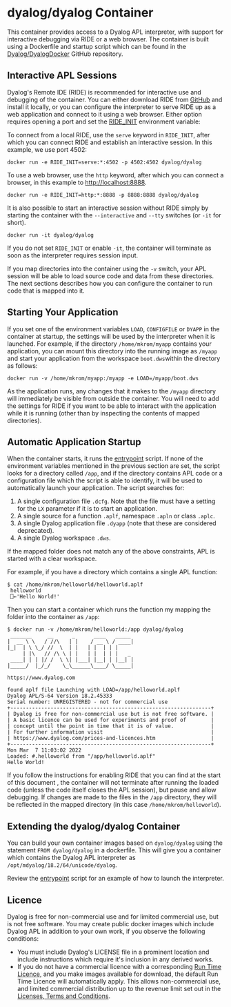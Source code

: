 
# dyalog/dyalog Container

This container provides access to a Dyalog APL interpreter, with support for interactive debugging via RIDE or a web browser. The container is built using a Dockerfile and startup script which can be found in the [Dyalog/DyalogDocker](https://github.com/Dyalog/DyalogDocker) GitHub repository.

## Interactive APL Sessions

Dyalog's Remote IDE (RIDE) is recommended for interactive use and debugging of the container. You can either download RIDE from [GitHub](https://github.com/Dyalog/ride) and install it locally, or you can configure the interpreter to serve RIDE up as a web application and connect to it using a web browser. Either option requires opening a port and set the [RIDE_INIT]([http://help.dyalog.com/latest/Content/UserGuide/Installation%20and%20Configuration/Configuration%20Parameters/RIDE_Init.htm) environment variable:

To connect from a local RIDE, use the `serve` keyword in `RIDE_INIT`, after which you can connect RIDE and establish an interactive session. In this example, we use port 4502:

`docker run -e RIDE_INIT=serve:*:4502 -p 4502:4502 dyalog/dyalog`

To use a web browser, use the `http` keyword, after which you can connect a browser, in this example to [http://localhost:8888](http://localhost:8888/).

`docker run -e RIDE_INIT=http:*:8888 -p 8888:8888 dyalog/dyalog`

It is also possible to start an interactive session without RIDE simply by starting the container with the `--interactive` and `--tty` switches (or `-it` for short).

`docker run -it dyalog/dyalog`

If you do not set `RIDE_INIT` or enable `-it`, the container will terminate as soon as the interpreter requires session input.

If you map directories into the container using the `-v` switch, your APL session will be able to load source code and data from these directories. The next sections describes how you can configure the container to run code that is mapped into it.

## Starting Your Application

If you set one of the environment variables `LOAD`, `CONFIGFILE` or `DYAPP` in the container at startup, the settings will be used by the interpreter when it is launched. For example, if the directory `/home/mkrom/myapp` contains your application, you can mount this directory into the running image as `/myapp` and start your application from the workspace `boot.dws`within the directory as follows:

`docker run -v /home/mkrom/myapp:/myapp -e LOAD=/myapp/boot.dws`

As the application runs, any changes that it makes to the `/myapp` directory will immediately be visible from outside the container. You will need to add the settings for RIDE if you want to be able to interact with the application while it is running (other than by inspecting the contents of mapped directories).

## Automatic Application Startup

When the container starts, it runs the [entrypoint](https://github.com/Dyalog/DyalogDocker/blob/master/entrypoint) script. If none of the environment variables mentioned in the previous section are set, the script looks for a directory called `/app`, and if the directory contains APL code or a configuration file which the script is able to identify, it will be used to automatically launch your application. The script searches for:

1. A single configuration file `.dcfg`. Note that the file must have a setting for the `LX` parameter if it is to start an application.
2. A single source for a function `.aplf`, namespace `.apln` or class `.aplc`.
3. A single Dyalog application file `.dyapp` (note that these are considered deprecated).
4. A single Dyalog workspace `.dws`.

If the mapped folder does not match any of the above constraints, APL is started with a clear workspace.

For example, if you have a directory which contains a single APL function:

```
$ cat /home/mkrom/helloworld/helloworld.aplf
 helloworld
 ⎕←'Hello World!'
```

Then you can start a container which runs the function my mapping the folder into the container as `/app`:

```
$ docker run -v /home/mkrom/helloworld:/app dyalog/dyalog
 _______     __      _      ____   _____
|  __ \ \   / //\   | |    / __ \ / ____|
|_|  | \ \_/ //  \  | |   | |  | | |
     | |\   // /\ \ | |   | |  | | |   _
 ____| | | |/ /  \ \| |___| |__| | |__| |
|_____/  |_/_/    \_\______\____/ \_____|

https://www.dyalog.com

found aplf file Launching with LOAD=/app/helloworld.aplf
Dyalog APL/S-64 Version 18.2.45333
Serial number: UNREGISTERED - not for commercial use
+-----------------------------------------------------------------+
| Dyalog is free for non-commercial use but is not free software. |
| A basic licence can be used for experiments and proof of        |
| concept until the point in time that it is of value.            |
| For further information visit                                   |
| https://www.dyalog.com/prices-and-licences.htm                  |
+-----------------------------------------------------------------+
Mon Mar  7 11:03:02 2022
Loaded: #.helloworld from "/app/helloworld.aplf"
Hello World!
```

If you follow the instructions for enabling RIDE that you can find at the start of this document , the container will not terminate after running the loaded code (unless the code itself closes the APL session), but pause and allow debugging. If changes are made to the files in the `/app` directory, they will be reflected in the mapped directory (in this case `/home/mkrom/helloworld`).

## Extending the dyalog/dyalog Container

You can build your own container images based on `dyalog/dyalog` using the statement `FROM dyalog/dyalog` in a dockerfile. This will give you a container which contains the Dyalog APL interpreter as `/opt/mdyalog/18.2/64/unicode/dyalog`. 

Review the [entrypoint](https://github.com/Dyalog/DyalogDocker/blob/master/entrypoint) script for an example of how to launch the interpreter.


## Licence
Dyalog is free for non-commercial use and for limited commercial use, but is not free software. You may create public docker images which include Dyalog APL in addition to your own work, if you observe the following conditions:

- You must include Dyalog's LICENSE file in a prominent location and include instructions which require it's inclusion in any derived works.
- If you do not have a commercial licence with a corresponding [Run Time Licence](https://www.dyalog.com/prices-and-licences.htm#runtimelic), and you make images available for download, the default Run Time Licence will automatically apply. This allows non-commercial use, and limited commercial distribution up to the revenue limit set out in the [Licenses, Terms and Conditions](https://www.dyalog.com/prices-and-licences.htm).